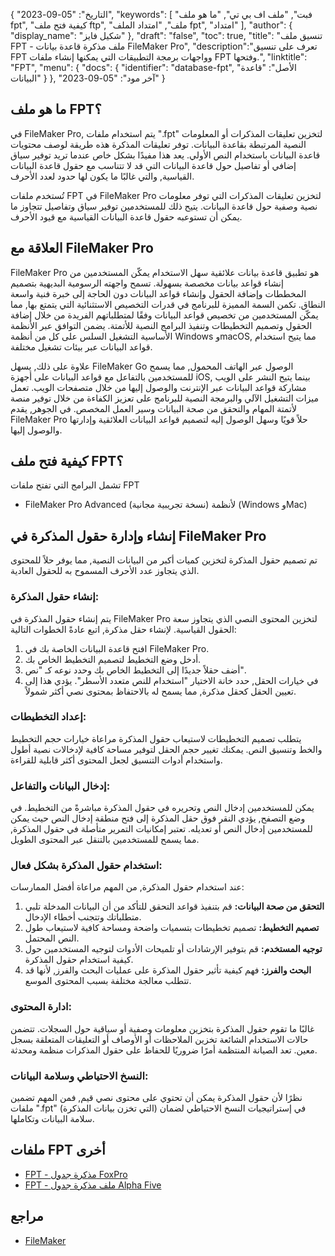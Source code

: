 {
"التاريخ": "05-09-2023",
  "keywords": [
"فبت",
"ملف اف بي تي",
"ما هو ملف fpt",
"كيفية فتح ملف ftp",
"ملف",
"امتداد الملف fpt",
"امتداد"
],
  "author": {
"display_name": "شكيل فايز"
},
"draft": "false",
"toc": true,
"title": "تنسيق ملف FPT - ملف مذكرة قاعدة بيانات FileMaker Pro",
  "description":"تعرف على تنسيق FPT وواجهات برمجة التطبيقات التي يمكنها إنشاء ملفات FPT وفتحها.",
"linktitle": "FPT",
  "menu": {
    "docs": {
      "identifier": "database-fpt",
"الأصل": "قاعدة البيانات"
}
},
"آخر مود": "05-09-2023"
}

## ما هو ملف FPT؟

في FileMaker Pro, يتم استخدام ملفات ".fpt" لتخزين تعليقات المذكرات أو المعلومات النصية المرتبطة بقاعدة البيانات. توفر تعليقات المذكرة هذه طريقة لوصف محتويات قاعدة البيانات باستخدام النص الأولي. يعد هذا مفيدًا بشكل خاص عندما تريد توفير سياق إضافي أو تفاصيل حول قاعدة البيانات التي قد لا تتناسب مع حقول قاعدة البيانات القياسية, والتي غالبًا ما يكون لها حدود لعدد الأحرف.

تُستخدم ملفات FPT في FileMaker Pro لتخزين تعليقات المذكرات التي توفر معلومات نصية وصفية حول قاعدة البيانات. يتيح ذلك للمستخدمين توفير سياق وتفاصيل تتجاوز ما يمكن أن تستوعبه حقول قاعدة البيانات القياسية مع قيود الأحرف.

## العلاقة مع FileMaker Pro

FileMaker Pro هو تطبيق قاعدة بيانات علائقية سهل الاستخدام يمكّن المستخدمين من إنشاء قواعد بيانات مخصصة بسهولة. تسمح واجهته الرسومية البديهية بتصميم المخططات وإضافة الحقول وإنشاء قواعد البيانات دون الحاجة إلى خبرة فنية واسعة النطاق. تكمن السمة المميزة للبرنامج في قدرات التخصيص الاستثنائية التي يتمتع بها, مما يمكّن المستخدمين من تخصيص قواعد البيانات وفقًا لمتطلباتهم الفريدة من خلال إضافة الحقول وتصميم التخطيطات وتنفيذ البرامج النصية للأتمتة. يضمن التوافق عبر الأنظمة الأساسية التشغيل السلس على كل من أنظمة Windows وmacOS, مما يتيح استخدام قواعد البيانات عبر بيئات تشغيل مختلفة.

علاوة على ذلك, يسهل FileMaker Go الوصول عبر الهاتف المحمول, مما يسمح للمستخدمين بالتفاعل مع قواعد البيانات على أجهزة iOS, بينما يتيح النشر على الويب مشاركة قواعد البيانات عبر الإنترنت والوصول إليها من خلال متصفحات الويب. تعمل ميزات التشغيل الآلي والبرمجة النصية للبرنامج على تعزيز الكفاءة من خلال توفير منصة لأتمتة المهام والتحقق من صحة البيانات وسير العمل المخصص. في الجوهر, يقدم FileMaker Pro حلاً قويًا وسهل الوصول إليه لتصميم قواعد البيانات العلائقية وإدارتها والوصول إليها.

## كيفية فتح ملف FPT؟

تشمل البرامج التي تفتح ملفات FPT

- FileMaker Pro Advanced (نسخة تجريبية مجانية) لأنظمة (Windows وMac)

## إنشاء وإدارة حقول المذكرة في FileMaker Pro

تم تصميم حقول المذكرة لتخزين كميات أكبر من البيانات النصية, مما يوفر حلاً للمحتوى الذي يتجاوز عدد الأحرف المسموح به للحقول العادية.

### إنشاء حقول المذكرة:

يتم إنشاء حقول المذكرة في FileMaker Pro لتخزين المحتوى النصي الذي يتجاوز سعة الحقول القياسية. لإنشاء حقل مذكرة, اتبع عادةً الخطوات التالية:

1. افتح قاعدة البيانات الخاصة بك في FileMaker Pro.
2. أدخل وضع التخطيط لتصميم التخطيط الخاص بك.
3. أضف حقلاً جديدًا إلى التخطيط الخاص بك وحدد نوعه كـ "نص".
4. في خيارات الحقل, حدد خانة الاختيار "استخدام للنص متعدد الأسطر". يؤدي هذا إلى تعيين الحقل كحقل مذكرة, مما يسمح له بالاحتفاظ بمحتوى نصي أكثر شمولاً.

### إعداد التخطيطات:

يتطلب تصميم التخطيطات لاستيعاب حقول المذكرة مراعاة خيارات حجم التخطيط والخط وتنسيق النص. يمكنك تغيير حجم الحقل لتوفير مساحة كافية لإدخالات نصية أطول واستخدام أدوات التنسيق لجعل المحتوى أكثر قابلية للقراءة.

### إدخال البيانات والتفاعل:

يمكن للمستخدمين إدخال النص وتحريره في حقول المذكرة مباشرةً من التخطيط. في وضع التصفح, يؤدي النقر فوق حقل المذكرة إلى فتح منطقة إدخال النص حيث يمكن للمستخدمين إدخال النص أو تعديله. تعتبر إمكانيات التمرير متأصلة في حقول المذكرة, مما يسمح للمستخدمين بالتنقل عبر المحتوى الطويل.

### استخدام حقول المذكرة بشكل فعال:

عند استخدام حقول المذكرة, من المهم مراعاة أفضل الممارسات:

1. **التحقق من صحة البيانات:** قم بتنفيذ قواعد التحقق للتأكد من أن البيانات المدخلة تلبي متطلباتك وتتجنب أخطاء الإدخال.
2. **تصميم التخطيط:** تصميم تخطيطات بتسميات واضحة ومساحة كافية لاستيعاب طول النص المحتمل.
3. **توجيه المستخدم:** قم بتوفير الإرشادات أو تلميحات الأدوات لتوجيه المستخدمين حول كيفية استخدام حقول المذكرة.
4. **البحث والفرز:** فهم كيفية تأثير حقول المذكرة على عمليات البحث والفرز, لأنها قد تتطلب معالجة مختلفة بسبب المحتوى الموسع.

### ادارة المحتوى:

غالبًا ما تقوم حقول المذكرة بتخزين معلومات وصفية أو سياقية حول السجلات. تتضمن حالات الاستخدام الشائعة تخزين الملاحظات أو الأوصاف أو التعليقات المتعلقة بسجل معين. تعد الصيانة المنتظمة أمرًا ضروريًا للحفاظ على حقول المذكرات منظمة ومحدثة.

### النسخ الاحتياطي وسلامة البيانات:

نظرًا لأن حقول المذكرة يمكن أن تحتوي على محتوى نصي قيم, فمن المهم تضمين ملفات ".fpt" (التي تخزن بيانات المذكرة) في إستراتيجيات النسخ الاحتياطي لضمان سلامة البيانات وتكاملها.

## ملفات FPT أخرى

- [FPT - مذكرة جدول FoxPro](/ar/database/fpt-foxpro/)
- [FPT - ملف مذكرة جدول Alpha Five](/ar/database/fpt-alphafive/)

## مراجع
* [FileMaker](https://en.wikipedia.org/wiki/FileMaker)

